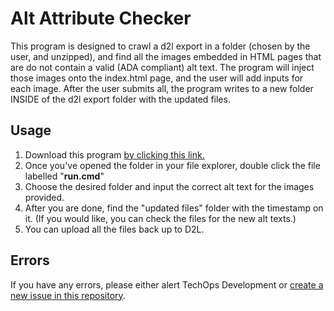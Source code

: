 # Alt Attribute Checker
This program is designed to crawl a d2l export in a folder (chosen by the user, and unzipped), and find all the images embedded in HTML pages that are do not contain a valid (ADA compliant) alt text.
The program will inject those images onto the index.html page, and the user will add inputs for each image.
After the user submits all, the program writes to a new folder INSIDE of the d2l export folder with the updated files.

## Usage
1. Download this program [by clicking this link.](https://github.com/byuitechops/prompt-for-alt-attributes/archive/master.zip)
2. Once you've opened the folder in your file explorer, double click the file labelled "**run.cmd**"
3. Choose the desired folder and input the correct alt text for the images provided. 
4. After you are done, find the "updated files" folder with the timestamp on it. (If you would like, you can check the files for the new alt texts.)
5. You can upload all the files back up to D2L. 

## Errors
If you have any errors, please either alert TechOps Development or [create a new issue in this repository](https://github.com/byuitechops/prompt-for-alt-attributes/issues/new).

